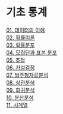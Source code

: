 # 기초 통계

[01. 데이터의 이해](https://github.com/vive0508/TIL/blob/main/Basic_Statistics/data.md)   
[02. 확률이론](https://github.com/vive0508/TIL/blob/main/Basic_Statistics/probability_theory.md)   
[03. 확률분포](https://github.com/vive0508/TIL/blob/main/Basic_Statistics/probability_distribution.md)   
[04. 모집단과 표본 분포](https://github.com/vive0508/TIL/blob/main/Basic_Statistics/population_sample.md)   
[05. 추정](https://github.com/vive0508/TIL/blob/main/Basic_Statistics/estimation.md)   
[06. 가설검정](https://github.com/vive0508/TIL/blob/main/Basic_Statistics/statistical_hypothesis_test.md)   
[07. 범주형자료분석]()   
[08. 상관분석]()   
[09. 회귀분석]()   
[10. 분산분석]()   
[11. 시계열]()   

